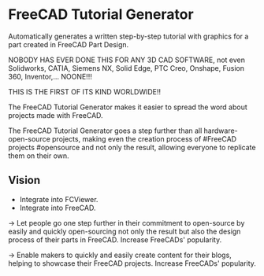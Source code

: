 # FreeCAD Tutorial Generator

Automatically generates a written step-by-step tutorial with graphics for a part created in FreeCAD Part Design.

NOBODY HAS EVER DONE THIS FOR ANY 3D CAD SOFTWARE, not even Solidworks, CATIA, Siemens NX, Solid Edge, PTC Creo, Onshape, Fusion 360, Inventor,... NOONE!!!

THIS IS THE FIRST OF ITS KIND WORLDWIDE!!

The FreeCAD Tutorial Generator makes it easier to spread the word about projects made with FreeCAD.

The FreeCAD Tutorial Generator goes a step further than all hardware-open-source projects, making even the creation process of #FreeCAD projects #opensource and not only the result, allowing everyone to replicate them on their own.

## Vision
- Integrate into FCViewer.
- Integrate into FreeCAD.

-> Let people go one step further in their commitment to open-source by easily and quickly open-sourcing not only the result but also the design process of their parts in FreeCAD. Increase FreeCADs' popularity.

-> Enable makers to quickly and easily create content for their blogs, helping to showcase their FreeCAD projects. Increase FreeCADs' popularity.
